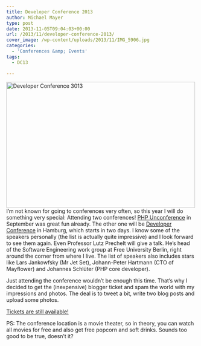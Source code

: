 ```yaml
---
title: Developer Conference 2013
author: Michael Mayer
type: post
date: 2013-11-05T09:04:03+00:00
url: /2013/11/developer-conference-2013/
cover_image: /wp-content/uploads/2013/11/IMG_5906.jpg
categories:
  - 'Conferences &amp; Events'
tags:
  - DC13

---
```

[<img class="alignright size-medium wp-image-2709" alt="Developer Conference 3013" src="/wp-content/uploads/2013/11/IMG_5906-500x333.jpg" width="500" height="333" srcset="/wp-content/uploads/2013/11/IMG_5906-500x333.jpg 500w, /wp-content/uploads/2013/11/IMG_5906-1024x682.jpg 1024w" sizes="(max-width: 500px) 100vw, 500px" />][1]I&#8217;m not known for going to conferences very often, so this year I will do something very special: Attending two conferences! [PHP Unconference][2] in September was great fun already. The other one will be [Developer Conference][3] in Hamburg, which starts in two days. I know some of the speakers personally (the list is actually quite impressive) and I look forward to see them again. Even Professor Lutz Prechelt will give a talk. He&#8217;s head of the Software Engineering work group at Free University Berlin, right around the corner from where I live. The list of speakers also includes stars like Lars Jankowfsky (Mr Jet Set), Johann-Peter Hartmann (CTO of Mayflower) and Johannes Schlüter (PHP core developer).

Just attending the conference wouldn&#8217;t be enough this time. That&#8217;s why I decided to get the (inexpensive) blogger ticket and spam the world with my impressions and photos. The deal is to tweet a bit, write two blog posts and upload some photos.

[Tickets are still available!][4]

PS: The conference location is a movie theater, so in theory, you can watch all movies for free and also get free popcorn and soft drinks. Sounds too good to be true, doesn&#8217;t it?

 [1]: http://www.flickr.com/photos/michael_mayer/sets/72157637406391654/
 [2]: http://www.php-unconference.de/
 [3]: http://www.developer-conference.eu/
 [4]: http://www.developer-conference.eu/tickets/
